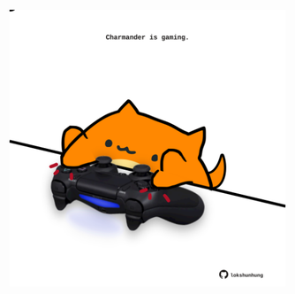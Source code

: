 <!-- built at 06/05/2021, 20:01:35 UTC -->
<p align="center">
  <img width="500" height="500" src="./ReadmeImage.svg">
</p>
